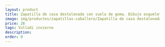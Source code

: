 ```yaml
---
layout: product
title: Zapatilla de casa destalonada con suela de goma. Dibujo esqueleto 
image: img/productos/zapatillas-caballero/Zapatilla de casa destalonada con suela de goma. Dibujo esqueleto =26=Vulladi invierno.webp
price: 26
tags: Vulladi invierno
description: 
order: 0
---
```

